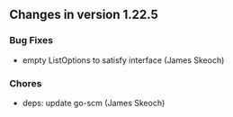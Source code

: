 
## Changes in version 1.22.5

### Bug Fixes

* empty ListOptions to satisfy interface (James Skeoch)

### Chores

* deps: update go-scm (James Skeoch)
